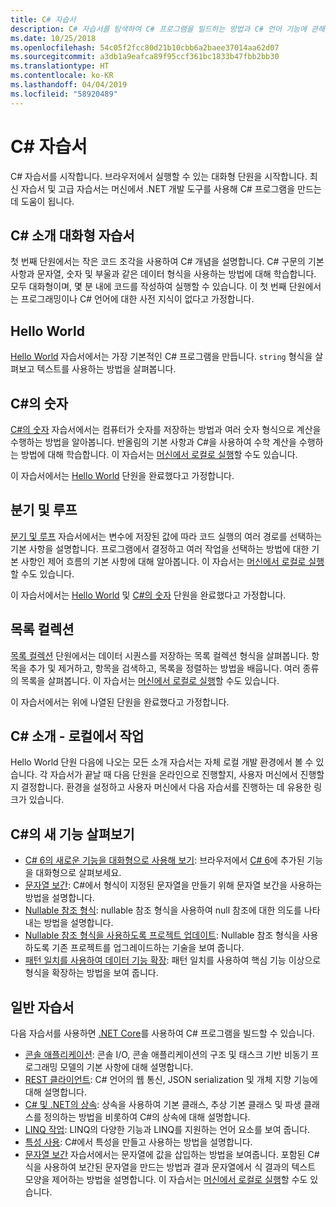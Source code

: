 ```yaml
---
title: C# 자습서
description: C# 자습서를 탐색하여 C# 프로그램을 빌드하는 방법과 C# 언어 기능에 관해 학습합니다.
ms.date: 10/25/2018
ms.openlocfilehash: 54c05f2fcc80d21b10cbb6a2baee37014aa62d07
ms.sourcegitcommit: a3db1a9eafca89f95ccf361bc1833b47fbb2bb30
ms.translationtype: HT
ms.contentlocale: ko-KR
ms.lasthandoff: 04/04/2019
ms.locfileid: "58920489"
---
```

# <a name="c-tutorials"></a>C# 자습서

C# 자습서를 시작합니다. 브라우저에서 실행할 수 있는 대화형 단원을 시작합니다. 최신 자습서 및 고급 자습서는 머신에서 .NET 개발 도구를 사용해 C# 프로그램을 만드는 데 도움이 됩니다.

## <a name="introduction-to-c-interactive-tutorials"></a>C# 소개 대화형 자습서

첫 번째 단원에서는 작은 코드 조각을 사용하여 C# 개념을 설명합니다. C# 구문의 기본 사항과 문자열, 숫자 및 부울과 같은 데이터 형식을 사용하는 방법에 대해 학습합니다. 모두 대화형이며, 몇 분 내에 코드를 작성하여 실행할 수 있습니다. 이 첫 번째 단원에서는 프로그래밍이나 C# 언어에 대한 사전 지식이 없다고 가정합니다.

## [<a name="hello-world"></a>Hello World](intro-to-csharp/hello-world.yml)

[Hello World](intro-to-csharp/hello-world.yml) 자습서에서는 가장 기본적인 C# 프로그램을 만듭니다. `string` 형식을 살펴보고 텍스트를 사용하는 방법을 살펴봅니다.

## [<a name="numbers-in-c"></a>C#의 숫자](intro-to-csharp/numbers-in-csharp.yml)

[C#의 숫자](intro-to-csharp/numbers-in-csharp.yml) 자습서에서는 컴퓨터가 숫자를 저장하는 방법과 여러 숫자 형식으로 계산을 수행하는 방법을 알아봅니다. 반올림의 기본 사항과 C#을 사용하여 수학 계산을 수행하는 방법에 대해 학습합니다. 이 자습서는 [머신에서 로컬로 실행](intro-to-csharp/numbers-in-csharp-local.md)할 수도 있습니다.

이 자습서에서는 [Hello World](intro-to-csharp/hello-world.yml) 단원을 완료했다고 가정합니다.

## [<a name="branches-and-loops"></a>분기 및 루프](intro-to-csharp/branches-and-loops.yml)

[분기 및 루프](intro-to-csharp/branches-and-loops.yml) 자습서에서는 변수에 저장된 값에 따라 코드 실행의 여러 경로를 선택하는 기본 사항을 설명합니다. 프로그램에서 결정하고 여러 작업을 선택하는 방법에 대한 기본 사항인 제어 흐름의 기본 사항에 대해 알아봅니다. 이 자습서는 [머신에서 로컬로 실행](intro-to-csharp/branches-and-loops-local.md)할 수도 있습니다.

이 자습서에서는 [Hello World](intro-to-csharp/hello-world.yml) 및 [C#의 숫자](intro-to-csharp/numbers-in-csharp.yml) 단원을 완료했다고 가정합니다.

## [<a name="list-collection"></a>목록 컬렉션](intro-to-csharp/list-collection.yml)

[목록 컬렉션](intro-to-csharp/list-collection.yml) 단원에서는 데이터 시퀀스를 저장하는 목록 컬렉션 형식을 살펴봅니다. 항목을 추가 및 제거하고, 항목을 검색하고, 목록을 정렬하는 방법을 배웁니다. 여러 종류의 목록을 살펴봅니다. 이 자습서는 [머신에서 로컬로 실행](intro-to-csharp/arrays-and-collections.md)할 수도 있습니다.

이 자습서에서는 위에 나열된 단원을 완료했다고 가정합니다.

## [<a name="introduction-to-c----work-locally"></a>C# 소개 - 로컬에서 작업](intro-to-csharp/local-environment.md)

Hello World 단원 다음에 나오는 모든 소개 자습서는 자체 로컬 개발 환경에서 볼 수 있습니다. 각 자습서가 끝날 때 다음 단원을 온라인으로 진행할지, 사용자 머신에서 진행할지 결정합니다. 환경을 설정하고 사용자 머신에서 다음 자습서를 진행하는 데 유용한 링크가 있습니다.

## <a name="explore-new-features-in-c"></a>C\#의 새 기능 살펴보기

* [C# 6의 새로운 기능을 대화형으로 사용해 보기](exploration/csharp-6.yml): 브라우저에서 [C# 6](../whats-new/csharp-6.md)에 추가된 기능을 대화형으로 살펴보세요.
* [문자열 보간](string-interpolation.md): C#에서 형식이 지정된 문자열을 만들기 위해 문자열 보간을 사용하는 방법을 설명합니다.
* [Nullable 참조 형식](nullable-reference-types.md): nullable 참조 형식을 사용하여 null 참조에 대한 의도를 나타내는 방법을 설명합니다.
* [Nullable 참조 형식을 사용하도록 프로젝트 업데이트](upgrade-to-nullable-references.md): Nullable 참조 형식을 사용하도록 기존 프로젝트를 업그레이드하는 기술을 보여 줍니다.
* [패턴 일치를 사용하여 데이터 기능 확장](pattern-matching.md): 패턴 일치를 사용하여 핵심 기능 이상으로 형식을 확장하는 방법을 보여 줍니다.

## <a name="general-tutorials"></a>일반 자습서

다음 자습서를 사용하면 [.NET Core](../../core/index.md)를 사용하여 C# 프로그램을 빌드할 수 있습니다.

* [콘솔 애플리케이션](console-teleprompter.md): 콘솔 I/O, 콘솔 애플리케이션의 구조 및 태스크 기반 비동기 프로그래밍 모델의 기본 사항에 대해 설명합니다.
* [REST 클라이언트](console-webapiclient.md): C# 언어의 웹 통신, JSON serialization 및 개체 지향 기능에 대해 설명합니다.
* [C# 및 .NET의 상속](inheritance.md): 상속을 사용하여 기본 클래스, 추상 기본 클래스 및 파생 클래스를 정의하는 방법을 비롯하여 C#의 상속에 대해 설명합니다.
* [LINQ 작업](working-with-linq.md): LINQ의 다양한 기능과 LINQ를 지원하는 언어 요소를 보여 줍니다.
* [특성 사용](attributes.md): C#에서 특성을 만들고 사용하는 방법을 설명합니다.
* [문자열 보간](exploration/interpolated-strings.yml) 자습서에서는 문자열에 값을 삽입하는 방법을 보여줍니다. 포함된 C# 식을 사용하여 보간된 문자열을 만드는 방법과 결과 문자열에서 식 결과의 텍스트 모양을 제어하는 방법을 설명합니다. 이 자습서는 [머신에서 로컬로 실행](exploration/interpolated-strings-local.md)할 수도 있습니다.


